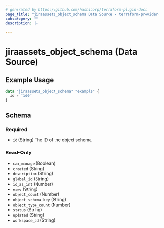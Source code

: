 ```yaml
---
# generated by https://github.com/hashicorp/terraform-plugin-docs
page_title: "jiraassets_object_schema Data Source - terraform-provider-jira-assets"
subcategory: ""
description: |-
  
---
```


# jiraassets_object_schema (Data Source)



## Example Usage

```terraform
data "jiraassets_object_schema" "example" {
  id = "100"
}
```

<!-- schema generated by tfplugindocs -->
## Schema

### Required

- `id` (String) The ID of the object schema.

### Read-Only

- `can_manage` (Boolean)
- `created` (String)
- `description` (String)
- `global_id` (String)
- `id_as_int` (Number)
- `name` (String)
- `object_count` (Number)
- `object_schema_key` (String)
- `object_type_count` (Number)
- `status` (String)
- `updated` (String)
- `workspace_id` (String)
